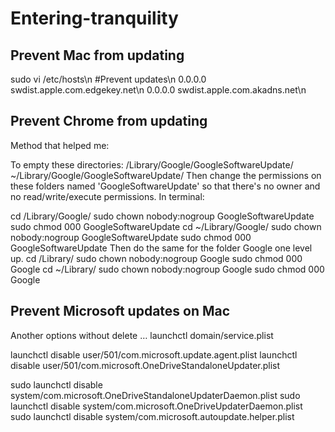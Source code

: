 # Entering-tranquility

## Prevent Mac from updating
sudo vi /etc/hosts\n
#Prevent updates\n
0.0.0.0 swdist.apple.com.edgekey.net\n
0.0.0.0 swdist.apple.com.akadns.net\n

## Prevent Chrome from updating
Method that helped me:

To empty these directories:
/Library/Google/GoogleSoftwareUpdate/
~/Library/Google/GoogleSoftwareUpdate/
Then change the permissions on these folders named 'GoogleSoftwareUpdate' so that there's no owner and no read/write/execute permissions.
In terminal:

cd /Library/Google/
sudo chown nobody:nogroup GoogleSoftwareUpdate
sudo chmod 000 GoogleSoftwareUpdate
cd ~/Library/Google/
sudo chown nobody:nogroup GoogleSoftwareUpdate
sudo chmod 000 GoogleSoftwareUpdate
Then do the same for the folder Google one level up.
cd /Library/
sudo chown nobody:nogroup Google
sudo chmod 000 Google
cd ~/Library/
sudo chown nobody:nogroup Google
sudo chmod 000 Google

## Prevent Microsoft updates on Mac
Another options without delete …
launchctl domain/service.plist

launchctl disable user/501/com.microsoft.update.agent.plist
launchctl disable user/501/com.microsoft.OneDriveStandaloneUpdater.plist

sudo launchctl disable system/com.microsoft.OneDriveStandaloneUpdaterDaemon.plist
sudo launchctl disable system/com.microsoft.OneDriveUpdaterDaemon.plist
sudo launchctl disable system/com.microsoft.autoupdate.helper.plist

